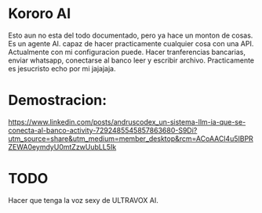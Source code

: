 # Kororo AI

Esto aun no esta del todo documentado, pero ya hace un monton de cosas.
Es un agente AI. capaz de hacer practicamente cualquier cosa con una API.
Actualmente con mi configuracion puede.
Hacer tranferencias bancarias, enviar whatsapp, conectarse al banco leer y escribir archivo.
Practicamente es jesucristo echo por mi jajajaja.

# Demostracion:

https://www.linkedin.com/posts/andruscodex_un-sistema-llm-ia-que-se-conecta-al-banco-activity-7292485545857863680-S9Di?utm_source=share&utm_medium=member_desktop&rcm=ACoAACl4u5IBPRZEWA0eymdyU0mtZzwUubLL5Ik

# TODO

Hacer que tenga la voz sexy de ULTRAVOX AI.

